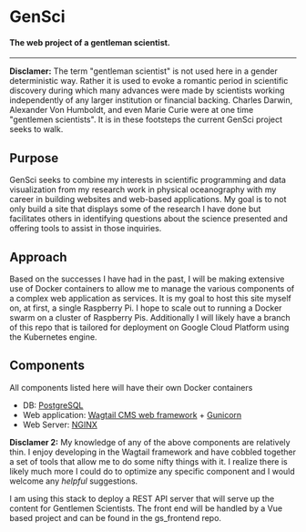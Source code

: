 # GenSci

#### The web project of a gentleman scientist.
---
**Disclamer:** The term "gentleman scientist" is not used here in a gender deterministic way.  Rather it is used to evoke a romantic period in scientific discovery during which many advances were made by scientists working independently of any larger institution or financial backing.  Charles Darwin, Alexander Von Humboldt, and even Marie Curie were at one time "gentlemen scientists".  It is in these footsteps the current GenSci project seeks to walk.

## Purpose
GenSci seeks to combine my interests in scientific programming and data visualization from my research work in physical oceanography with my career in building websites and web-based applications.  My goal is to not only build a site that displays some of the research I have done but facilitates others in identifying questions about the science presented and offering tools to assist in those inquiries.

## Approach
Based on the successes I have had in the past, I will be making extensive use of Docker containers to allow me to manage the various components of a complex web application as services.  It is my goal to host this site myself on, at first, a single Raspberry Pi.  I hope to scale out to running a Docker swarm on a cluster of Raspberry Pis.  Additionally I will likely have a branch of this repo that is tailored for deployment on Google Cloud Platform using the Kubernetes engine.  

## Components
All components listed here will have their own Docker containers
* DB:  [PostgreSQL](https://www.postgresql.org/)
* Web application:  [Wagtail CMS web framework](https://www.djangoproject.com/) + [Gunicorn](http://gunicorn.org/)
* Web Server: [NGINX](https://www.nginx.com/)


**Disclamer 2:** My knowledge of any of the above components are relatively thin.  I enjoy developing in the Wagtail framework and have cobbled together a set of tools that allow me to do some nifty things with it.  I realize there is likely much more I could do to optimize any specific component and I would welcome any *helpful* suggestions.

I am using this stack to deploy a REST API server that will serve up the content for Gentlemen Scientists.  The front end will be handled by a Vue based project and can be found in the gs_frontend repo.

